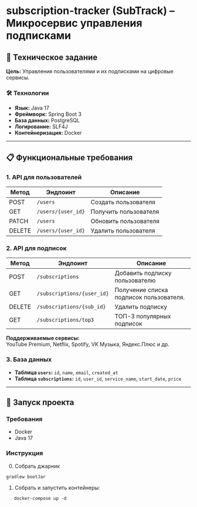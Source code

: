 # subscription-tracker (SubTrack) – Микросервис управления подписками

## 📌 Техническое задание

**Цель:** Управления пользователями и их подписками на цифровые сервисы.

### 🛠 Технологии

- **Язык:** Java 17
- **Фреймворк:** Spring Boot 3
- **База данных:** PostgreSQL
- **Логирование:** SLF4J
- **Контейнеризация:** Docker

---

## 📋 Функциональные требования

### 1. API для пользователей

| Метод  | Эндпоинт           | Описание              |
|--------|--------------------|-----------------------|
| POST   | `/users`           | Создать пользователя  |
| GET    | `/users/{user_id}` | Получить пользователя |
| PATCH  | `/users`           | Обновить пользователя |
| DELETE | `/users/{user_id}` | Удалить пользователя  |

### 2. API для подписок

| Метод  | Эндпоинт                   | Описание                                |
|--------|----------------------------|-----------------------------------------|
| POST   | `/subscriptions`           | Добавить подписку пользователю          |
| GET    | `/subscriptions/{user_id}` | Получение списка подписок пользователя. |
| DELETE | `/subscriptions/{sub_id}`  | Удалить подписку                        |
| GET    | `/subscriptions/top3`      | ТОП-3 популярных подписок               |

**Поддерживаемые сервисы:**  
YouTube Premium, Netflix, Spotify, VK Музыка, Яндекс.Плюс и др.

### 3. База данных

- **Таблица `users`:** `id`, `name`, `email`, `created_at`
- **Таблица `subscriptions`:** `id`, `user_id`, `service_name`, `start_date`, `price`

---

## 🚀 Запуск проекта

### Требования

- Docker
- Java 17

### Инструкция

0. Собрать джарник

```cmd
gradlew bootJar
```

1. Собрать и запустить контейнеры:

```shell
   docker-compose up -d
 ```
